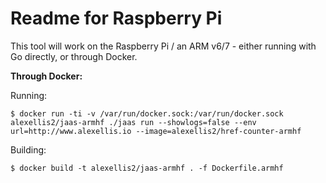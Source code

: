 Readme for Raspberry Pi
=======================

This tool will work on the Raspberry Pi / an ARM v6/7 - either running with Go directly, or through Docker.

**Through Docker:**

Running:

```
$ docker run -ti -v /var/run/docker.sock:/var/run/docker.sock alexellis2/jaas-armhf ./jaas run --showlogs=false --env url=http://www.alexellis.io --image=alexellis2/href-counter-armhf
```

Building:

```
$ docker build -t alexellis2/jaas-armhf . -f Dockerfile.armhf
```
